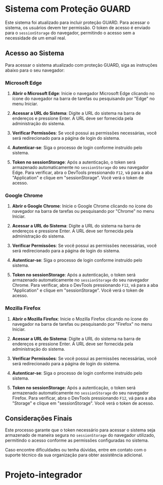 # Sistema com Proteção GUARD

Este sistema foi atualizado para incluir proteção GUARD. Para acessar o sistema, os usuários devem ter permissão. O token de acesso é enviado para o `sessionStorage` do navegador, permitindo o acesso sem a necessidade de um email real.

## Acesso ao Sistema

Para acessar o sistema atualizado com proteção GUARD, siga as instruções abaixo para o seu navegador:

### Microsoft Edge

1. **Abrir o Microsoft Edge**: Inicie o navegador Microsoft Edge clicando no ícone do navegador na barra de tarefas ou pesquisando por "Edge" no menu Iniciar.
   
2. **Acessar a URL do Sistema**: Digite a URL do sistema na barra de endereços e pressione Enter. A URL deve ser fornecida pela administração do sistema.

3. **Verificar Permissões**: Se você possui as permissões necessárias, você será redirecionado para a página de login do sistema.

4. **Autenticar-se**: Siga o processo de login conforme instruído pelo sistema. 

5. **Token no sessionStorage**: Após a autenticação, o token será armazenado automaticamente no `sessionStorage` do seu navegador Edge. Para verificar, abra o DevTools pressionando `F12`, vá para a aba "Application" e clique em "sessionStorage". Você verá o token de acesso.

### Google Chrome

1. **Abrir o Google Chrome**: Inicie o Google Chrome clicando no ícone do navegador na barra de tarefas ou pesquisando por "Chrome" no menu Iniciar.

2. **Acessar a URL do Sistema**: Digite a URL do sistema na barra de endereços e pressione Enter. A URL deve ser fornecida pela administração do sistema.

3. **Verificar Permissões**: Se você possui as permissões necessárias, você será redirecionado para a página de login do sistema.

4. **Autenticar-se**: Siga o processo de login conforme instruído pelo sistema. 

5. **Token no sessionStorage**: Após a autenticação, o token será armazenado automaticamente no `sessionStorage` do seu navegador Chrome. Para verificar, abra o DevTools pressionando `F12`, vá para a aba "Application" e clique em "sessionStorage". Você verá o token de acesso.

### Mozilla Firefox

1. **Abrir o Mozilla Firefox**: Inicie o Mozilla Firefox clicando no ícone do navegador na barra de tarefas ou pesquisando por "Firefox" no menu Iniciar.

2. **Acessar a URL do Sistema**: Digite a URL do sistema na barra de endereços e pressione Enter. A URL deve ser fornecida pela administração do sistema.

3. **Verificar Permissões**: Se você possui as permissões necessárias, você será redirecionado para a página de login do sistema.

4. **Autenticar-se**: Siga o processo de login conforme instruído pelo sistema. 

5. **Token no sessionStorage**: Após a autenticação, o token será armazenado automaticamente no `sessionStorage` do seu navegador Firefox. Para verificar, abra o DevTools pressionando `F12`, vá para a aba "Storage" e clique em "sessionStorage". Você verá o token de acesso.

## Considerações Finais

Este processo garante que o token necessário para acessar o sistema seja armazenado de maneira segura no `sessionStorage` do navegador utilizado, permitindo o acesso conforme as permissões configuradas no sistema.

Caso encontre dificuldades ou tenha dúvidas, entre em contato com o suporte técnico da sua organização para obter assistência adicional.
# Projeto-integrador
